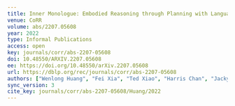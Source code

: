 ```yaml
---
title: Inner Monologue: Embodied Reasoning through Planning with Language Models.
venue: CoRR
volume: abs/2207.05608
year: 2022
type: Informal Publications
access: open
key: journals/corr/abs-2207-05608
doi: 10.48550/ARXIV.2207.05608
ee: https://doi.org/10.48550/arXiv.2207.05608
url: https://dblp.org/rec/journals/corr/abs-2207-05608
authors: ["Wenlong Huang", "Fei Xia", "Ted Xiao", "Harris Chan", "Jacky Liang", "Pete Florence", "Andy Zeng", "Jonathan Tompson", "Igor Mordatch", "Yevgen Chebotar", "Pierre Sermanet", "Noah Brown", "Tomas Jackson", "Linda Luu", "Sergey Levine", "Karol Hausman", "Brian Ichter"]
sync_version: 3
cite_key: journals/corr/abs-2207-05608/Huang/2022
---
```

